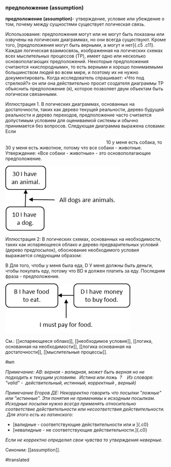 ### предположение (assumption)

**предположение (assumption)**- утверждение, условие или убеждение о том, почему между сущностями существует логическая связь.

Использование: предположения могут или не могут быть показаны или озвучены на логических диаграммах, но они всегда существуют. Кроме того, [предположения могут быть верными, а могут и нет]{.c5 .c11}. Каждая логическая взаимосвязь, изображенная на логических схемах всех мыслительных процессов (TP), имеет одно или несколько основополагающих предположений. Некоторые предположения считаются «кислородными», то есть верными и хорошо понимаемыми большинством людей во всем мире, и поэтому их не нужно документировать. Когда исследователь спрашивает: «Что под стрелкой?» он или она действительно просит создателя диаграммы TP объяснить предположение (я), которое позволяет двум объектам быть логически связанными.

Иллюстрация 1. В логических диаграммах, основанных на достаточности, таких как дерево текущей реальности, дерево будущей реальности и дерево переходов, предположение часто считается допустимым условием для оцениваемой системы и обычно принимается без вопросов. Следующая диаграмма выражена словами: Если                                                                                                                                                                                                                 10 у меня есть собака, то 30 у меня есть животное, потому что все собаки - животные. Утверждение: «Все собаки - животные» - это основополагающее предположение.

![](images/image135.png)

Иллюстрация 2: В логических схемах, основанных на необходимости, таких как испаряющееся облако и дерево предварительных условий (дерево предпосылок), обоснование необходимого условия выражается следующим образом:

B Для того, чтобы у меня была еда, D У меня должны быть деньги, чтобы покупать еду, потому что BD я должен платить за еду. Последняя фраза - предположение.

![](images/image44.png)

См.: [[испаряющееся облако]], [[необходимое условие]], [[логика, основанная на необходимости]], [[логика основанная на достаточности]], [[мыслительные процессы]].

#мп

*Примечание: АВ: верная - валидная, может быть верная но не подходить к текущим условиям.  Истина или ложь  ?    Из словаря: "valid" -  действительный, истинный, корректный , верный)*

*Примечание Егоров ДЕ: Некорректно говорить что посылки \"ложные\" или \"истинные\". Эти понятия не применимы к исходным посылкам. Исходные посылки нужно всегда применять относительно соответствие действительности или несоответствия действительности.  Для этого есть из латинского:*

-   [валидные - соответствующие действительности или и ]{.c0}
-   [невалидные - не соответствующие действительности.]{.c0}

*Если не корректно определил свои чувства то утверждения неверные.*

Синоним: [[assumption]].

#translated
